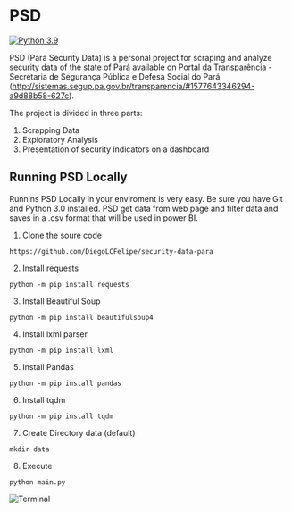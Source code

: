 # PSD 

[![Python 3.9](https://img.shields.io/badge/python-3.9-blue.svg)](https://www.python.org/downloads/release/python-390/)

PSD (Pará Security Data) is a personal project for scraping and analyze security data of the state of Pará available on Portal da Transparência - Secretaria de Segurança Pública e Defesa Social do Pará (http://sistemas.segup.pa.gov.br/transparencia/#1577643346294-a9d88b58-627c).

The project is divided in three parts:
1. Scrapping Data
2. Exploratory Analysis
3. Presentation of security indicators on a dashboard

## Running PSD Locally
Runnins PSD Locally in your enviroment is very easy. Be sure you have Git and Python 3.0 installed. PSD get data from web page and filter data and saves in a .csv format that will be used in power BI. 


1. Clone the soure code 

`https://github.com/DiegoLCFelipe/security-data-para`

2. Install requests

`python -m pip install requests`

3. Install Beautiful Soup

`python -m pip install beautifulsoup4`

4. Install lxml parser

`python -m pip install lxml`

5. Install Pandas

`python -m pip install pandas`

6. Install tqdm

`python -m pip install tqdm`

7. Create Directory data (default)

`mkdir data`

8. Execute

`python main.py`

![Terminal](img/terminal.gif)